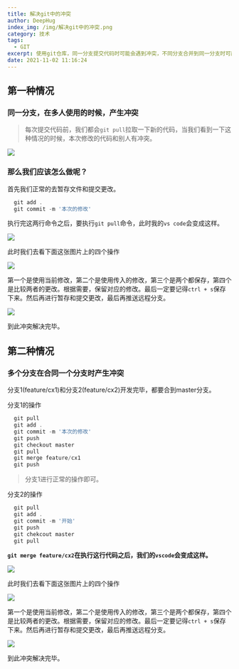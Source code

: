 ```yaml
---
title: 解决git中的冲突
author: DeepHug
index_img: /img/解决git中的冲突.png
category: 技术
tags:
  - GIT
excerpt: 使用git仓库，同一分支提交代码时可能会遇到冲突，不同分支合并到同一分支时可能也会遇到冲突，就这两种情况，来解决一下其冲突。
date: 2021-11-02 11:16:24
---
```


## 第一种情况

### 同一分支，在多人使用的时候，产生冲突

> 每次提交代码前，我们都会`git pull`拉取一下新的代码，当我们看到一下这种情况的时候，本次修改的代码和别人有冲突。

<div>
    <img src="chongtu-1.png" />
</div>

### 那么我们应该怎么做呢？

首先我们正常的去暂存文件和提交更改。

```js
  git add .
  git commit -m '本次的修改'
```

执行完这两行命令之后，要执行`git pull`命令，此时我的`vs code`会变成这样。

<div>
    <img src="chongtu-2.png" />
</div>

此时我们去看下面这张图片上的四个操作

<div>
    <img src="chongtu-3.png" />
</div>

第一个是使用当前修改，第二个是使用传入的修改，第三个是两个都保存，第四个是比较两者的更改。根据需要，保留对应的修改。最后一定要记得`ctrl + s`保存下来。然后再进行暂存和提交更改，最后再推送远程分支。

<div>
    <img src="chongtu-4.png" />
</div>

到此冲突解决完毕。

## 第二种情况

### 多个分支在合同一个分支时产生冲突

分支1(feature/cx1)和分支2(feature/cx2)开发完毕，都要合到master分支。

分支1的操作

```js
  git pull
  git add .
  git commit -m '本次的修改'
  git push
  git checkout master
  git pull
  git merge feature/cx1
  git push
```

> 分支1进行正常的操作即可。

分支2的操作

```js
  git pull
  git add .
  git commit -m '开始'
  git push
  git chekcout master
  git pull
```

**`git merge feature/cx2`在执行这行代码之后，我们的`vscode`会变成这样。**

<div>
    <img src="chongtu-5.png" />
</div>

此时我们去看下面这张图片上的四个操作

<div>
    <img src="chongtu-3.png" />
</div>

第一个是使用当前修改，第二个是使用传入的修改，第三个是两个都保存，第四个是比较两者的更改。根据需要，保留对应的修改。最后一定要记得`ctrl + s`保存下来。然后再进行暂存和提交更改，最后再推送远程分支。

<div>
    <img src="chongtu-4.png" />
</div>

到此冲突解决完毕。